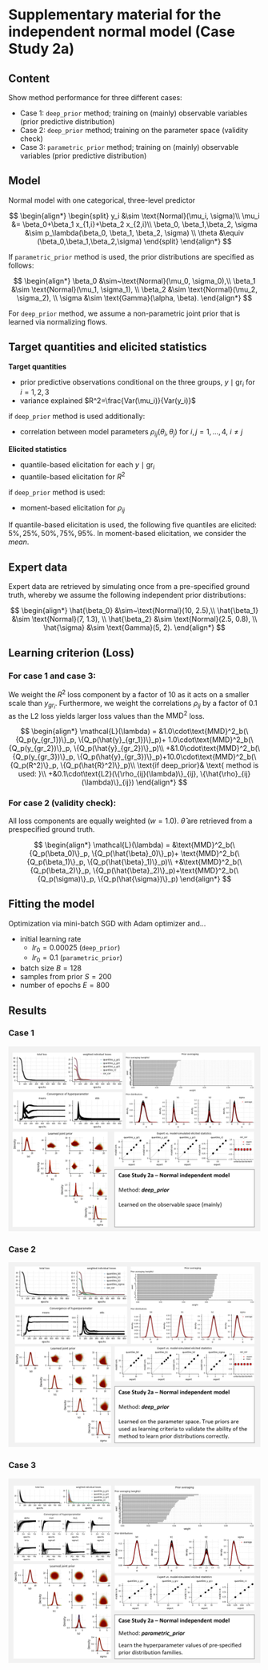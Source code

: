 # Supplementary material for the independent normal model (Case Study 2a)

## Content
Show method performance for three different cases:
+ Case 1: `deep_prior` method; training on (mainly) observable variables (prior predictive distribution)
+ Case 2: `deep_prior` method; training on the parameter space (validity check)
+ Case 3: `parametric_prior` method; training on (mainly) observable variables (prior predictive distribution)

## Model
Normal model with one categorical, three-level predictor

$$
\begin{align*}
    \begin{split}
        y_i &\sim \text{Normal}(\mu_i, \sigma)\\
        \mu_i &= \beta_0+\beta_1 x_{1,i}+\beta_2 x_{2,i}\\
        \beta_0, \beta_1,\beta_2, \sigma &\sim p_\lambda(\beta_0, \beta_1, \beta_2, \sigma) \\
        \theta &\equiv (\beta_0,\beta_1,\beta_2,\sigma) 
    \end{split}
\end{align*}
$$

If `parametric_prior` method is used, the prior distributions are specified as follows:

$$
\begin{align*}
\beta_0 &\sim~\text{Normal}(\mu_0, \sigma_0),\\
\beta_1 &\sim \text{Normal}(\mu_1, \sigma_1), \\
\beta_2 &\sim \text{Normal}(\mu_2, \sigma_2), \\
\sigma &\sim \text{Gamma}(\alpha, \beta).
\end{align*}
$$

For `deep_prior` method, we assume a non-parametric joint prior that is learned via normalizing flows.


## Target quantities and elicited statistics
**Target quantities**
+ prior predictive observations conditional on the three groups, $y \mid \text{gr}_i$ for $i=1,2,3$
+ variance explained $R^2=\frac{Var(\mu_i)}{Var(y_i)}$ 

if `deep_prior` method is used additionally:
+ correlation between model parameters $\rho_{ij}(\theta_i,\theta_j)$ for $i,j =1,\ldots,4$, $i\neq j$ 

**Elicited statistics**
+ quantile-based elicitation for each $y \mid \text{gr}_i$
+ quantile-based elicitation for $R^2$

if `deep_prior` method is used:
+ moment-based elicitation for $\rho_{ij}$

If quantile-based elicitation is used, the following five quantiles are elicited: $5\%,25\%,50\%,75\%,95\%$.
In moment-based elicitation, we consider the *mean*.

## Expert data
Expert data are retrieved by simulating once from a pre-specified
ground truth, whereby we assume the following independent prior distributions:

$$
\begin{align*}
\hat{\beta_0} &\sim~\text{Normal}(10, 2.5),\\
\hat{\beta_1} &\sim \text{Normal}(7, 1.3), \\
\hat{\beta_2} &\sim \text{Normal}(2.5, 0.8), \\
\hat{\sigma} &\sim \text{Gamma}(5, 2).
\end{align*}
$$

## Learning criterion (Loss)
### For case 1 and case 3:
We weight the $R^2$ loss component by a factor of $10$ as it acts on a smaller scale than $y_{gr_i}$.
Furthermore, we weight the correlations $\rho_{ij}$ by a factor of $0.1$ as the L2 loss yields larger loss values
than the $\text{MMD}^2$ loss.

$$
\begin{align*}
\mathcal{L}(\lambda) = &1.0\cdot\text{MMD}^2_b(\{Q_p(y_{gr_1})\}_p, \{Q_p(\hat{y}_{gr_1})\}_p)+
1.0\cdot\text{MMD}^2_b(\{Q_p(y_{gr_2})\}_p, \{Q_p(\hat{y}_{gr_2})\}_p)\\
+&1.0\cdot\text{MMD}^2_b(\{Q_p(y_{gr_3})\}_p, \{Q_p(\hat{y}_{gr_3})\}_p)+10.0\cdot\text{MMD}^2_b(\{Q_p(R^2)\}_p, \{Q_p(\hat{R}^2)\}_p)\\
\text{if deep_prior}& \text{ method is used: }\\
+&0.1\cdot\text{L2}(\{\rho_{ij}(\lambda)\}_{ij}, \{\hat{\rho}_{ij}(\lambda)\}_{ij})
\end{align*}
$$

### For case 2 (validity check):
All loss components are equally weighted ($w=1.0$). $\hat{\theta}$ are retrieved from a prespecified ground truth.

$$
\begin{align*}
\mathcal{L}(\lambda) = &\text{MMD}^2_b(\{Q_p(\beta_0)\}_p, \{Q_p(\hat{\beta}_0)\}_p)+
\text{MMD}^2_b(\{Q_p(\beta_1)\}_p, \{Q_p(\hat{\beta}_1)\}_p)\\
+&\text{MMD}^2_b(\{Q_p(\beta_2)\}_p, \{Q_p(\hat{\beta}_2)\}_p)+\text{MMD}^2_b(\{Q_p(\sigma)\}_p, \{Q_p(\hat{\sigma})\}_p)
\end{align*}
$$

## Fitting the model
Optimization via mini-batch SGD with Adam optimizer and... 
+ initial learning rate 
  + $lr_0=0.00025$ (`deep_prior`)
  + $lr_0=0.1$ (`parametric_prior`)
+ batch size $B=128$
+ samples from prior $S=200$
+ number of epochs $E=800$

## Results 
### Case 1
![normal-independent-deep-observables.png](../figures/supplement/normal-independent-deep-observables.png)
### Case 2
![normal-independent-deep-parameter.png](../figures/supplement/normal-independent-deep-parameter.png)
### Case 3
![normal-independent-parametric.png](../figures/supplement/normal-independent-parametric.png)